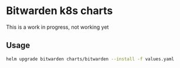 # Bitwarden k8s charts

This is a work in progress, not working yet

## Usage

```bash
helm upgrade bitwarden charts/bitwarden --install -f values.yaml
```

